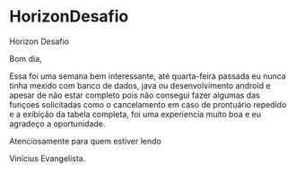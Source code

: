 # HorizonDesafio
Horizon Desafio

Bom dia,

Essa foi uma semana bem interessante, até quarta-feira passada eu nunca tinha mexido com banco de dados, java ou desenvolvimento android e apesar de não estar completo pois não consegui fazer algumas das funçoes solicitadas como o cancelamento em caso de prontuário repedido e a exibição da tabela completa, foi uma experiencia muito boa e eu agradeço a oportunidade.

Atenciosamente para quem estiver lendo

Vinícius Evangelista.
